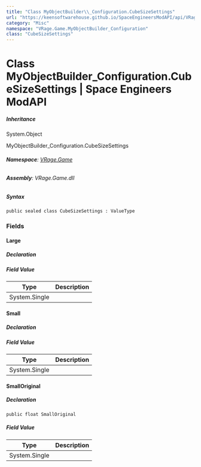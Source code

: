 ```yaml
---
title: "Class MyObjectBuilder\\_Configuration.CubeSizeSettings"
url: "https://keensoftwarehouse.github.io/SpaceEngineersModAPI/api/VRage.Game.MyObjectBuilder_Configuration.CubeSizeSettings.html"
category: "Misc"
namespace: "VRage.Game.MyObjectBuilder_Configuration"
class: "CubeSizeSettings"
---
```


# Class MyObjectBuilder\_Configuration.CubeSizeSettings | Space Engineers ModAPI

##### Inheritance

System.Object

MyObjectBuilder\_Configuration.CubeSizeSettings

###### **Namespace**: [VRage.Game](https://keensoftwarehouse.github.io/SpaceEngineersModAPI/api/VRage.Game.html)

###### **Assembly**: VRage.Game.dll

##### Syntax

```
public sealed class CubeSizeSettings : ValueType
```

### Fields

#### Large

##### Declaration

##### Field Value

| Type | Description |
| --- | --- |
| System.Single |     |

#### Small

##### Declaration

##### Field Value

| Type | Description |
| --- | --- |
| System.Single |     |

#### SmallOriginal

##### Declaration

```
public float SmallOriginal
```

##### Field Value

| Type | Description |
| --- | --- |
| System.Single |     |